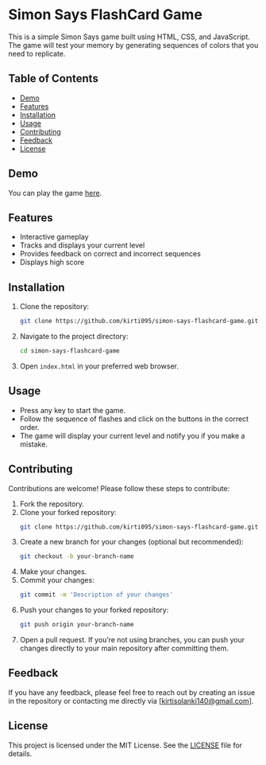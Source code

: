 # Simon Says FlashCard Game

This is a simple Simon Says game built using HTML, CSS, and JavaScript. The game will test your memory by generating sequences of colors that you need to replicate.

## Table of Contents

- [Demo](#demo)
- [Features](#features)
- [Installation](#installation)
- [Usage](#usage)
- [Contributing](#contributing)
- [Feedback](#feedback)
- [License](#license)

## Demo

You can play the game [here](https://kirti095.github.io/simon-says-flashcard-game).


## Features

- Interactive gameplay
- Tracks and displays your current level
- Provides feedback on correct and incorrect sequences
- Displays high score

## Installation

1. Clone the repository:
    ```bash
    git clone https://github.com/kirti095/simon-says-flashcard-game.git
    ```

2. Navigate to the project directory:
    ```bash
    cd simon-says-flashcard-game
    ```

3. Open `index.html` in your preferred web browser.

## Usage

- Press any key to start the game.
- Follow the sequence of flashes and click on the buttons in the correct order.
- The game will display your current level and notify you if you make a mistake.

## Contributing

Contributions are welcome! Please follow these steps to contribute:

1. Fork the repository.
2. Clone your forked repository:
    ```bash
    git clone https://github.com/kirti095/simon-says-flashcard-game.git
    ```
3. Create a new branch for your changes (optional but recommended):
    ```bash
    git checkout -b your-branch-name
    ```
4. Make your changes.
5. Commit your changes:
    ```bash
    git commit -m 'Description of your changes'
    ```
6. Push your changes to your forked repository:
    ```bash
    git push origin your-branch-name
    ```
7. Open a pull request.
If you’re not using branches, you can push your changes directly to your main repository after committing them.

## Feedback

If you have any feedback, please feel free to reach out by creating an issue in the repository or contacting me directly via [kirtisolanki140@gmail.com].


## License

This project is licensed under the MIT License. See the [LICENSE](LICENSE) file for details.
